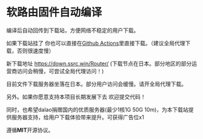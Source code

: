 # 软路由固件自动编译

编译后自动回传到下载站，方便网络不稳定的用户下载。

如果下载站挂了 你也可以直接在[Github Actions](https://github.com/1orz/My-action/actions)里直接下载。（建议全局代理下载，否则很速度慢）

新下载地址 https://down.ssrc.win/Router/  (下载节点在日本。部分地区的部分运营商访问会稍慢，可尝试全局代理访问！)

目前文件下载服务器坐落在日本。部分用户访问会缓慢。请开全局代理下载。

另外。如果你愿意支持本项目长期发展下去 欢迎提交代码！

同时，也希望dalao捐赠国内的优质服务器(最少1核1G 50G 10m)，为本下载站提供服务器支持，给用户下载体验带来提升。可获得广告位x1

遵循**MIT**开源协议。
